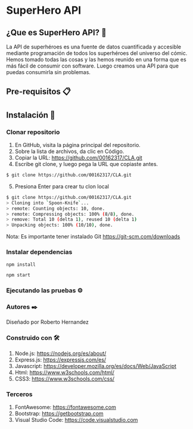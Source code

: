 # SuperHero API

## ¿Que es SuperHero API? 🦸
La API de superhéroes es una fuente de datos cuantificada y accesible mediante programación de todos los superhéroes del universo del cómic. Hemos tomado todas las cosas y las hemos reunido en una forma que es más fácil de consumir con software. Luego creamos una API para que puedas consumirla sin problemas.

## Pre-requisitos 📋

## Instalación 🔧

### Clonar repositorio

1. En GitHub, visita la página principal del repositorio.
2. Sobre la lista de archivos, da clic en  Código.
3. Copiar la URL: https://github.com/00162317/CLA.git
4. Escribe git clone, y luego pega la URL que copiaste antes.
```bash
$ git clone https://github.com/00162317/CLA.git
```
5. Presiona Enter para crear tu clon local
```bash
$ git clone https://github.com/00162317/CLA.git
> Cloning into `Spoon-Knife`...
> remote: Counting objects: 10, done.
> remote: Compressing objects: 100% (8/8), done.
> remove: Total 10 (delta 1), reused 10 (delta 1)
> Unpacking objects: 100% (10/10), done.
```
Nota: Es importante tener instalado Git
https://git-scm.com/downloads

### Instalar dependencias

```bash
npm install
```

```bash
npm start
```

### Ejecutando las pruebas ⚙️

### Autores ✒️
Diseñado por Roberto Hernandez

### Construido con 🛠️
1. Node.js: https://nodejs.org/es/about/
2. Express.js: https://expressjs.com/es/
3. Javascript: https://developer.mozilla.org/es/docs/Web/JavaScript
4. Html: https://www.w3schools.com/html/
5. CSS3: https://www.w3schools.com/css/

### Terceros
1. FontAwesome: https://fontawesome.com
2. Bootstrap: https://getbootstrap.com
3. Visual Studio Code: https://code.visualstudio.com
